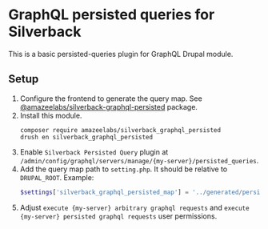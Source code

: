 # GraphQL persisted queries for Silverback

This is a basic persisted-queries plugin for GraphQL Drupal module.

## Setup

1. Configure the frontend to generate the query map. See [@amazeelabs/silverback-graphql-persisted](https://github.com/AmazeeLabs/silverback-mono/tree/development/packages/npm/%40amazeelabs/silverback-graphql-persisted#readme) package.
1. Install this module.
   ```
   composer require amazeelabs/silverback_graphql_persisted
   drush en silverback_graphql_persisted
   ```
1. Enable `Silverback Persisted Query` plugin at `/admin/config/graphql/servers/manage/{my-server}/persisted_queries`.
1. Add the query map path to `setting.php`. It should be relative to `DRUPAL_ROOT`. Example:
   ```php
   $settings['silverback_graphql_persisted_map'] = '../generated/persisted-queries-map.json';
   ```
1. Adjust `execute {my-server} arbitrary graphql requests` and `execute {my-server} persisted graphql requests` user permissions.
